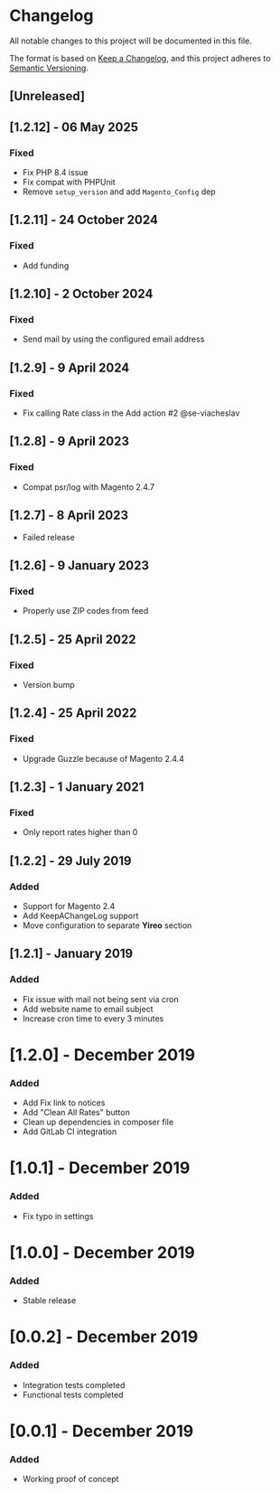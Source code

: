 # Changelog
All notable changes to this project will be documented in this file.

The format is based on [Keep a Changelog](https://keepachangelog.com/en/1.0.0/),
and this project adheres to [Semantic Versioning](https://semver.org/spec/v2.0.0.html).

## [Unreleased]

## [1.2.12] - 06 May 2025
### Fixed
- Fix PHP 8.4 issue
- Fix compat with PHPUnit
- Remove `setup_version` and add `Magento_Config` dep

## [1.2.11] - 24 October 2024
### Fixed
- Add funding

## [1.2.10] - 2 October 2024
### Fixed
- Send mail by using the configured email address

## [1.2.9] - 9 April 2024
### Fixed
- Fix calling Rate class in the Add action #2 @se-viacheslav

## [1.2.8] - 9 April 2023
### Fixed
- Compat psr/log with Magento 2.4.7

## [1.2.7] - 8 April 2023
- Failed release

## [1.2.6] - 9 January 2023
### Fixed
- Properly use ZIP codes from feed

## [1.2.5] - 25 April 2022
### Fixed
- Version bump

## [1.2.4] - 25 April 2022
### Fixed
- Upgrade Guzzle because of Magento 2.4.4

## [1.2.3] - 1 January 2021
### Fixed
- Only report rates higher than 0

## [1.2.2] - 29 July 2019
### Added
- Support for Magento 2.4
- Add KeepAChangeLog support
- Move configuration to separate **Yireo** section

## [1.2.1] - January 2019
### Added
- Fix issue with mail not being sent via cron
- Add website name to email subject
- Increase cron time to every 3 minutes

# [1.2.0] - December 2019
### Added
- Add Fix link to notices
- Add "Clean All Rates" button
- Clean up dependencies in composer file
- Add GitLab CI integration

# [1.0.1] - December 2019
### Added
- Fix typo in settings

# [1.0.0] - December 2019
### Added
- Stable release

# [0.0.2] - December 2019
### Added
- Integration tests completed
- Functional tests completed

# [0.0.1] - December 2019
### Added
- Working proof of concept
